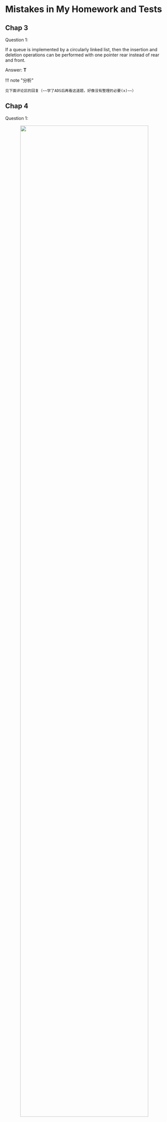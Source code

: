 # Mistakes in My Homework and Tests

## Chap 3

Question 1:

If a queue is implemented by a circularly linked list, then the insertion and deletion operations can be performed with one pointer rear instead of rear and front.

Answer: **T**

!!! note "分析"

    见下面评论区的回复（~~学了ADS后再看这道题，好像没有整理的必要(x)~~）

## Chap 4

Question 1:

<div style="text-align: center; margin-top: 15px;">
<img src="Images/mistakes/Quicker_20240625_102638.png" width="90%" style="margin: 0 auto;">
</div>

Answer: **F**

如图所示，5不必是4和6的直接父亲，也可以是它们的祖先：

<div style="text-align: center; margin-top: 15px;">
<img src="Images/mistakes/微信图片_20240625113304.jpg" width="40%" style="margin: 0 auto;">
</div>

---
Question 2:

<div style="text-align: center; margin-top: 15px;">
<img src="Images/mistakes/Quicker_20240626_144711.png" width="90%" style="margin: 0 auto;">
</div>

Answer: **A**

!!! note "分析"

    利用离散数学得到的公式：$n = mi + 1$，可计算内部顶点i的个数为20个。令这20个内部顶点相互连接，使树“退化”为一个类似链表的样子，此时树的高度为20（算上1层叶子节点）

---
Question 3:

<div style="text-align: center; margin-top: 15px;">
<img src="Images/mistakes/Quicker_20240626_150330.png" width="90%" style="margin: 0 auto;">
</div>

Answer: **B**

!!! note "分析"

    对于节点$i$，它的父节点的索引为$\lfloor \dfrac{i}{2} \rfloor$。

    对这2个节点不断除以2，列出它们所有祖先节点的索引并比较，最先发现的共同祖先即为题目要求的答案

---
Question 4:

<div style="text-align: center; margin-top: 15px;">
<img src="Images/mistakes/Quicker_20240626_215528.png" width="70%" style="margin: 0 auto;">
</div>

Answer: **T**

!!! note "分析"

    我不理解为什么？我想，万一每棵树的内部节点的孩子个数不定的话，怎么用一维数组(array)来存放这棵树呢？

    现在只能死记了...

---
Question 5:

14 distinct binary search trees can be created from 4 distinct keys

Answer: **T**

!!! note "分析"

    问n个不同顶点最多构造多少棵不同的BST，就用卡特兰数做

    $$
    C_n = \dfrac{C(2n, n)}{n+1}
    $$

    $n = 4$，所以$C_4 = 14$

    >推荐阅读：[**卡特兰数**](https://oi-wiki.org/math/combinatorics/catalan/)的N种用法



## Chap 5

Question 1:

<div style="text-align: center; margin-top: 15px;">
<img src="Images/mistakes/Quicker_20240626_130105.png" width="60%" style="margin: 0 auto;">
</div>

Answer: **D**

!!! note "分析"

    + 若没有冲突，平均查找时间为$O(1)$
    + 若出现冲突，最坏情况下平均查找时间为$O(N)$

    但我们不知道冲突发生的频率和其他情况，因此无法确定总的平均查找时间

---
Question 2:

<div style="text-align: center; margin-top: 15px;">
<img src="Images/mistakes/Quicker_20240626_131359.png" width="90%" style="margin: 0 auto;">
</div>

Answer: **B**

!!! note "分析"

    不要想太多！

    + 线性探测中，篮子个数b = TableSize，篮子容量s = 1
    + 冲突发生在7上（它与18冲突），此时已有5个元素已放在散列表内
    + $\lambda = \dfrac{5}{11} \approx 0.45$

---
Question 3:

<div style="text-align: center; margin-top: 15px;">
<img src="Images/mistakes/Quicker_20240626_133745.png" width="90%" style="margin: 0 auto;">
</div>

Answer: **D**

!!! note "分析"

    <div style="text-align: center; margin-top: 15px;">
    <img src="Images/mistakes/IMG_0593.jpeg" width="50%" style="margin: 0 auto;">
    </div>

    + 蓝字：序号
    + 黑字：原始数据
    + 绿字：模除13后的结果（判断冲突）
    + 红字：使用二次探测后的结果
    + 黄字：原始数据在散列表的位置

    可以发现散列表索引为0的位置上没有数据，因此选D

## Chap 6

Question 1:

What is the minimum number of comparisons between heap elements required to construct a max heap of 5 elements using the $O(n)$ BuildHeap(array)?

A. 2    B. 4    C. 5    D. 3

Answer: **B**

!!! note "分析"

    堆的形状如图所示：

    <div style="text-align: center; margin-top: 15px;">
    <img src="Images/mistakes/Quicker_20240627_110638.png" width="40%" style="margin: 0 auto;">
    </div>  

    蓝字表示需要的比较次数，共4次 


## Chap 7

Question 1:

<div style="text-align: center; margin-top: 15px;">
<img src="Images/mistakes/Quicker_20240626_110657.png" width="90%" style="margin: 0 auto;">
</div>

Answer: **D**

!!! note "分析"

    + 第一趟(run)快排后，确定**一个**元素的位置
    + 第二趟(run)快排后，
        + case 1: 若第一趟快排确定的是**两边**的元素，则本趟确定**一个**元素的位置
        + case 2: 若第一趟快排确定的是**中间**的元素，则本趟确定**两个**元素的位置
    
    因此，两趟排序后能够确定2-3个元素的位置，我们先找出每个选项中位置正确的元素（加粗表示）：

    + A. 5, 2, 16, 12, **28**, 60, 32, **72**
    + B. **2**, 16, 5, 28, 12, 60, 32, **72**
    + C. **2**, 12, 16, 5, **28**, **32**, 72, 60
    + D. 5, 2, **12**, 28, 16, **32**, 72, 60

    可以看到，A和B满足case 1，C满足case 2，而D均不满足，因此选D

    >这题很考验对快排的理解，如果做不出来应当再巩固相应知识

## Chap 8

Question 1:

<div style="text-align: center; margin-top: 15px;">
<img src="Images/mistakes/微信图片_20240627155948.png" width="100%" style="margin: 0 auto;">
</div>

Answer: **B**

!!! note "分析"

    将16个元素看成顶点，6个等价关系看成边，等价类看成连通分量，这样比较容易理解——题目就转化为**至少**有多少连通分量

    每条边（等价关系）连接两个顶点（元素），这样就至少有6 + (16 - 2 * 6) = 10个连通分量（等价类）了

    补充：**至多**有16个等价类，因为任意两个元素之间可以没有任何等价关系

## Chap 9

Question 1:

<div style="text-align: center; margin-top: 15px;">
<img src="Images/mistakes/Quicker_20240625_191814.png" width="80%" style="margin: 0 auto;">
</div>

Answer: **B**

Question 2:

<div style="text-align: center; margin-top: 15px;">
<img src="Images/mistakes/Quicker_20240625_201231.png" width="80%" style="margin: 0 auto;">
</div>

Answer: **A**

!!! note "分析（q1 & q2）"

    先读题，q1问**至少**有多少个连通分量，而q2问**至多**有多少个连通分量。

    q1: 20条边**最多**连接21个顶点（利用**环**），这21个顶点形成1个连通分量，再加上剩余69个单独的顶点，因此至少有70个连通分量

    q2: 12条边**最少**少连接6个顶点（利用**完全图**），这6个顶点形成1个连通分量，再加上剩余94个单独的顶点，因此至多有95个连通分量

---
Question 3:

<div style="text-align: center; margin-top: 15px;">
<img src="Images/mistakes/Quicker_20240625_204530.png" width="80%" style="margin: 0 auto;">
</div>

Answer: **B**

!!! note "分析"

    还是**先读题**：题目要求G**不连通**

    利用**完全图**的知识，35条边最少连接9个顶点，因此还需再加1个顶点，才能使整张图是不连通的，所以共10个顶点

---
Question 4:

<div style="text-align: center; margin-top: 15px;">
<img src="Images/mistakes/Quicker_20240625_211205.png" width="90%" style="margin: 0 auto;">
</div>

Answer: **D**(ChatGPT回答)

!!! note "分析"

    见下方评论区回复，建议读者自己画画图推导一下，感觉还是挺简单的（~~当时的我可能大脑一团浆糊吧~~）

---
Question 5:

<div style="text-align: center; margin-top: 15px;">
<img src="Images/mistakes/Quicker_20240625_211824.png" width="90%" style="margin: 0 auto;">
</div>

Answer: **C**

!!! note "分析"

    这个邻接矩阵是对称的，因此表示的是一张无向图，画出来，将每个选项一一带进去验证一下

    C的正确顺序应该是：V5, V1, V3, V6, <u>V2, V4</u>

---
Question 6:

<div style="text-align: center; margin-top: 15px;">
<img src="Images/mistakes/Quicker_20240626_211814.png" width="90%" style="margin: 0 auto;">
</div>

Answer: **A**

!!! note "分析"

    从起点S到起点S算一条路径，因此初始化`count[S] = 1`，否则的话根据历年卷（2020-2021）对应的实现代码，与它相邻的顶点的`count`的值就为0，这样传递下去后所有的`count`都为0了。

    其他顶点的`count`初始化为0就行了，不用多想

---
Question 7:

To find the minimum spanning tree of graph G(V,E) by ***Prim’s algorithm***, it is possible that the first collected edge is the longest one in E where each edge’s length is different.

Answer: **T**

!!! note "分析"

    假设|E| = |V| - 1，所有的边都是生成树的边，那么先挑哪一条边都无所谓了